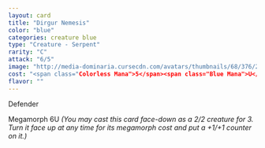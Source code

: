 ```yaml
---
layout: card
title: "Dirgur Nemesis"
color: "blue"
categories: creature blue
type: "Creature - Serpent"
rarity: "C"
attack: "6/5"
image: "http://media-dominaria.cursecdn.com/avatars/thumbnails/68/376/200/283/635618461204088993.png"
cost: "<span class="Colorless Mana">5</span><span class="Blue Mana">U</span>"
flavor: ""
---
```


Defender

Megamorph <span class="tip mana-icon mana-colorless-06" title="6 Colorless Mana">6</span><span class="tip mana-icon mana-blue" title="1 Blue Mana">U</span> <em>(You may cast this card face-down as a 2/2 creature for <span class="tip mana-icon mana-colorless-03" title="3 Colorless Mana">3</span>. Turn it face up at any time for its megamorph cost and put a +1/+1 counter on it.)</em>
